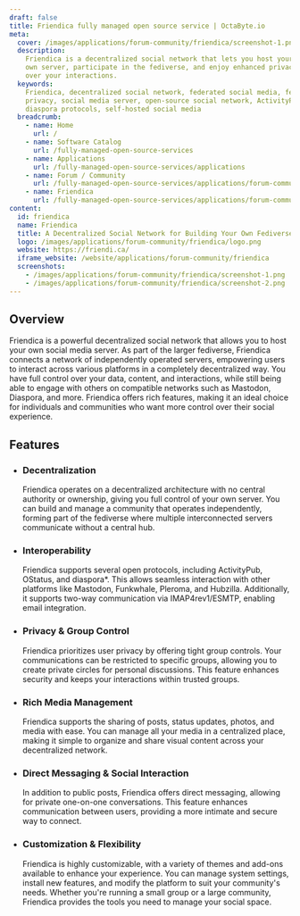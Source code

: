 ```yaml
---
draft: false
title: Friendica fully managed open source service | OctaByte.io
meta:
  cover: /images/applications/forum-community/friendica/screenshot-1.png
  description:
    Friendica is a decentralized social network that lets you host your
    own server, participate in the fediverse, and enjoy enhanced privacy and control
    over your interactions.
  keywords:
    Friendica, decentralized social network, federated social media, fediverse,
    privacy, social media server, open-source social network, ActivityPub, OStatus,
    diaspora protocols, self-hosted social media
  breadcrumb:
    - name: Home
      url: /
    - name: Software Catalog
      url: /fully-managed-open-source-services
    - name: Applications
      url: /fully-managed-open-source-services/applications
    - name: Forum / Community
      url: /fully-managed-open-source-services/applications/forum-community
    - name: Friendica
      url: /fully-managed-open-source-services/applications/forum-community/friendica
content:
  id: friendica
  name: Friendica
  title: A Decentralized Social Network for Building Your Own Fediverse
  logo: /images/applications/forum-community/friendica/logo.png
  website: https://friendi.ca/
  iframe_website: /website/applications/forum-community/friendica
  screenshots:
    - /images/applications/forum-community/friendica/screenshot-1.png
    - /images/applications/forum-community/friendica/screenshot-2.png
---
```


## Overview

Friendica is a powerful decentralized social network that allows you to host your own social media server. As part of the larger fediverse, Friendica connects a network of independently operated servers, empowering users to interact across various platforms in a completely decentralized way. You have full control over your data, content, and interactions, while still being able to engage with others on compatible networks such as Mastodon, Diaspora, and more. Friendica offers rich features, making it an ideal choice for individuals and communities who want more control over their social experience.

## Features

- ### Decentralization

  Friendica operates on a decentralized architecture with no central authority or ownership, giving you full control of your own server. You can build and manage a community that operates independently, forming part of the fediverse where multiple interconnected servers communicate without a central hub.

- ### Interoperability

  Friendica supports several open protocols, including ActivityPub, OStatus, and diaspora\*. This allows seamless interaction with other platforms like Mastodon, Funkwhale, Pleroma, and Hubzilla. Additionally, it supports two-way communication via IMAP4rev1/ESMTP, enabling email integration.

- ### Privacy & Group Control

  Friendica prioritizes user privacy by offering tight group controls. Your communications can be restricted to specific groups, allowing you to create private circles for personal discussions. This feature enhances security and keeps your interactions within trusted groups.

- ### Rich Media Management

  Friendica supports the sharing of posts, status updates, photos, and media with ease. You can manage all your media in a centralized place, making it simple to organize and share visual content across your decentralized network.

- ### Direct Messaging & Social Interaction

  In addition to public posts, Friendica offers direct messaging, allowing for private one-on-one conversations. This feature enhances communication between users, providing a more intimate and secure way to connect.

- ### Customization & Flexibility

  Friendica is highly customizable, with a variety of themes and add-ons available to enhance your experience. You can manage system settings, install new features, and modify the platform to suit your community's needs. Whether you're running a small group or a large community, Friendica provides the tools you need to manage your social space.
